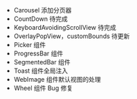 - Carousel 添加分页器
- CountDown 待完成
- KeyboardAvoidingScrollView 待完成
- OverlayPopView，customBounds 待更新
- Picker 组件
- ProgressBar 组件
- SegmentedBar 组件
- Toast 组件全局注入
- WebImage 组件默认视图的处理
- Wheel 组件 Bug 修复
